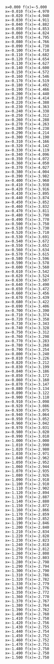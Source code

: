     x=0.000 f(x)=-5.000
    x=-0.010 f(x)=-4.970
    x=-0.020 f(x)=-4.940
    x=-0.030 f(x)=-4.911
    x=-0.040 f(x)=-4.882
    x=-0.050 f(x)=-4.853
    x=-0.060 f(x)=-4.824
    x=-0.070 f(x)=-4.795
    x=-0.080 f(x)=-4.766
    x=-0.090 f(x)=-4.738
    x=-0.100 f(x)=-4.710
    x=-0.110 f(x)=-4.682
    x=-0.120 f(x)=-4.654
    x=-0.130 f(x)=-4.627
    x=-0.140 f(x)=-4.600
    x=-0.150 f(x)=-4.572
    x=-0.160 f(x)=-4.546
    x=-0.170 f(x)=-4.519
    x=-0.180 f(x)=-4.492
    x=-0.190 f(x)=-4.466
    x=-0.200 f(x)=-4.440
    x=-0.210 f(x)=-4.414
    x=-0.220 f(x)=-4.388
    x=-0.230 f(x)=-4.363
    x=-0.240 f(x)=-4.338
    x=-0.250 f(x)=-4.312
    x=-0.260 f(x)=-4.288
    x=-0.270 f(x)=-4.263
    x=-0.280 f(x)=-4.238
    x=-0.290 f(x)=-4.214
    x=-0.300 f(x)=-4.190
    x=-0.310 f(x)=-4.166
    x=-0.320 f(x)=-4.142
    x=-0.330 f(x)=-4.119
    x=-0.340 f(x)=-4.096
    x=-0.350 f(x)=-4.072
    x=-0.360 f(x)=-4.050
    x=-0.370 f(x)=-4.027
    x=-0.380 f(x)=-4.004
    x=-0.390 f(x)=-3.982
    x=-0.400 f(x)=-3.960
    x=-0.410 f(x)=-3.938
    x=-0.420 f(x)=-3.916
    x=-0.430 f(x)=-3.895
    x=-0.440 f(x)=-3.874
    x=-0.450 f(x)=-3.852
    x=-0.460 f(x)=-3.832
    x=-0.470 f(x)=-3.811
    x=-0.480 f(x)=-3.790
    x=-0.490 f(x)=-3.770
    x=-0.500 f(x)=-3.750
    x=-0.510 f(x)=-3.730
    x=-0.520 f(x)=-3.710
    x=-0.530 f(x)=-3.691
    x=-0.540 f(x)=-3.672
    x=-0.550 f(x)=-3.652
    x=-0.560 f(x)=-3.634
    x=-0.570 f(x)=-3.615
    x=-0.580 f(x)=-3.596
    x=-0.590 f(x)=-3.578
    x=-0.600 f(x)=-3.560
    x=-0.610 f(x)=-3.542
    x=-0.620 f(x)=-3.524
    x=-0.630 f(x)=-3.507
    x=-0.640 f(x)=-3.490
    x=-0.650 f(x)=-3.472
    x=-0.660 f(x)=-3.456
    x=-0.670 f(x)=-3.439
    x=-0.680 f(x)=-3.422
    x=-0.690 f(x)=-3.406
    x=-0.700 f(x)=-3.390
    x=-0.710 f(x)=-3.374
    x=-0.720 f(x)=-3.358
    x=-0.730 f(x)=-3.343
    x=-0.740 f(x)=-3.328
    x=-0.750 f(x)=-3.312
    x=-0.760 f(x)=-3.298
    x=-0.770 f(x)=-3.283
    x=-0.780 f(x)=-3.268
    x=-0.790 f(x)=-3.254
    x=-0.800 f(x)=-3.240
    x=-0.810 f(x)=-3.226
    x=-0.820 f(x)=-3.212
    x=-0.830 f(x)=-3.199
    x=-0.840 f(x)=-3.186
    x=-0.850 f(x)=-3.172
    x=-0.860 f(x)=-3.160
    x=-0.870 f(x)=-3.147
    x=-0.880 f(x)=-3.134
    x=-0.890 f(x)=-3.122
    x=-0.900 f(x)=-3.110
    x=-0.910 f(x)=-3.098
    x=-0.920 f(x)=-3.086
    x=-0.930 f(x)=-3.075
    x=-0.940 f(x)=-3.064
    x=-0.950 f(x)=-3.052
    x=-0.960 f(x)=-3.042
    x=-0.970 f(x)=-3.031
    x=-0.980 f(x)=-3.020
    x=-0.990 f(x)=-3.010
    x=-1.000 f(x)=-3.000
    x=-1.010 f(x)=-2.990
    x=-1.020 f(x)=-2.980
    x=-1.030 f(x)=-2.971
    x=-1.040 f(x)=-2.962
    x=-1.050 f(x)=-2.952
    x=-1.060 f(x)=-2.944
    x=-1.070 f(x)=-2.935
    x=-1.080 f(x)=-2.926
    x=-1.090 f(x)=-2.918
    x=-1.100 f(x)=-2.910
    x=-1.110 f(x)=-2.902
    x=-1.120 f(x)=-2.894
    x=-1.130 f(x)=-2.887
    x=-1.140 f(x)=-2.880
    x=-1.150 f(x)=-2.872
    x=-1.160 f(x)=-2.866
    x=-1.170 f(x)=-2.859
    x=-1.180 f(x)=-2.852
    x=-1.190 f(x)=-2.846
    x=-1.200 f(x)=-2.840
    x=-1.210 f(x)=-2.834
    x=-1.220 f(x)=-2.828
    x=-1.230 f(x)=-2.823
    x=-1.240 f(x)=-2.818
    x=-1.250 f(x)=-2.812
    x=-1.260 f(x)=-2.808
    x=-1.270 f(x)=-2.803
    x=-1.280 f(x)=-2.798
    x=-1.290 f(x)=-2.794
    x=-1.300 f(x)=-2.790
    x=-1.310 f(x)=-2.786
    x=-1.320 f(x)=-2.782
    x=-1.330 f(x)=-2.779
    x=-1.340 f(x)=-2.776
    x=-1.350 f(x)=-2.772
    x=-1.360 f(x)=-2.770
    x=-1.370 f(x)=-2.767
    x=-1.380 f(x)=-2.764
    x=-1.390 f(x)=-2.762
    x=-1.400 f(x)=-2.760
    x=-1.410 f(x)=-2.758
    x=-1.420 f(x)=-2.756
    x=-1.430 f(x)=-2.755
    x=-1.440 f(x)=-2.754
    x=-1.450 f(x)=-2.752
    x=-1.460 f(x)=-2.752
    x=-1.470 f(x)=-2.751
    x=-1.480 f(x)=-2.750
    x=-1.490 f(x)=-2.750
    x=-1.500 f(x)=-2.750